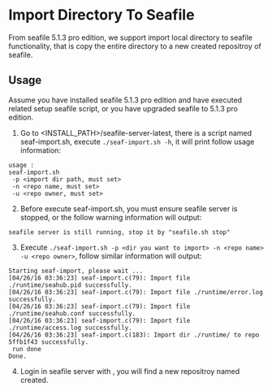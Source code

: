 # Import Directory To Seafile

From seafile 5.1.3 pro edition, we support import local directory to seafile functionality, that is copy the entire directory to a new created repositroy of seafile.

## Usage

Assume you have installed seafile 5.1.3 pro edition and have executed related setup seafile script, or you have upgraded seafile to 5.1.3 pro edition.

1. Go to <INSTALL_PATH>/seafile-server-latest, there is a script named seaf-import.sh, execute `./seaf-import.sh -h`, it will print follow usage information:
```
usage :
seaf-import.sh
 -p <import dir path, must set>
 -n <repo name, must set>
 -u <repo owner, must set>
```

2. Before execute seaf-import.sh, you must ensure seafile server is stopped, or the follow warning information will output:
```
seafile server is still running, stop it by "seafile.sh stop"
```

3. Execute `./seaf-import.sh -p <dir you want to import> -n <repo name> -u <repo owner>`, follow similar information will output:
```
Starting seaf-import, please wait ...
[04/26/16 03:36:23] seaf-import.c(79): Import file ./runtime/seahub.pid successfully.
[04/26/16 03:36:23] seaf-import.c(79): Import file ./runtime/error.log successfully.
[04/26/16 03:36:23] seaf-import.c(79): Import file ./runtime/seahub.conf successfully.
[04/26/16 03:36:23] seaf-import.c(79): Import file ./runtime/access.log successfully.
[04/26/16 03:36:23] seaf-import.c(183): Import dir ./runtime/ to repo 5ffb1f43 successfully.
 run done
Done.
```

4. Login in seafile server with <above repo owner>, you will find a new repositroy named <above repo name> created.
